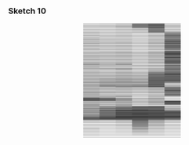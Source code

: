 ### Sketch 10
 
<p align="center" margin-top="20px"> 
  <img width=200px src="../../visual%20essays/selected/15.png">
</p>